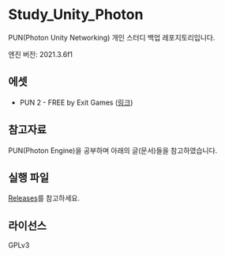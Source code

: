 # Study_Unity_Photon

PUN(Photon Unity Networking) 개인 스터디 백업 레포지토리입니다.

엔진 버전: 2021.3.6f1

## 에셋

- PUN 2 - FREE by Exit Games ([링크](https://assetstore.unity.com/?q=PUN&orderBy=1))

## 참고자료

PUN(Photon Engine)을 공부하며 아래의 글(문서)들을 참고하였습니다.

## 실행 파일

[Releases](https://github.com/hwahyang1/Study_Unity_Photon/releases)를 참고하세요.

## 라이선스

GPLv3